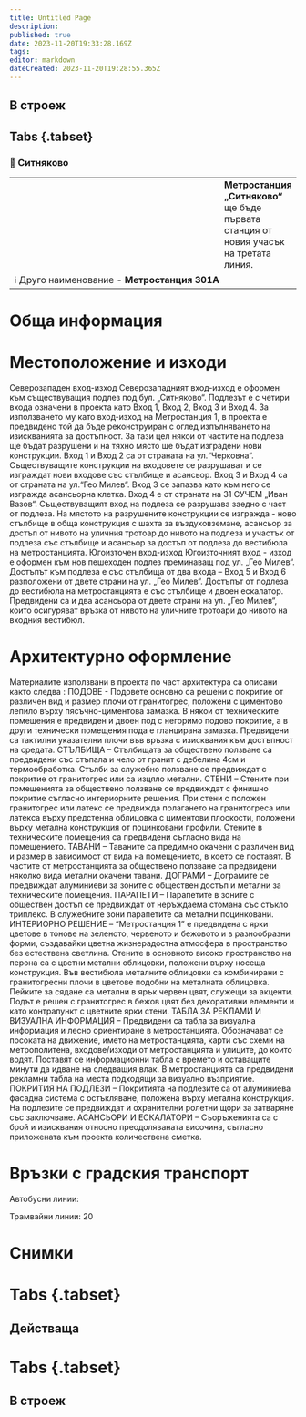 ```yaml
---
title: Untitled Page
description: 
published: true
date: 2023-11-20T19:33:28.169Z
tags: 
editor: markdown
dateCreated: 2023-11-20T19:28:55.365Z
---
```


## В строеж
## Tabs {.tabset}
### 🔵 Ситняково
<table style="width:100%">
  <tr>
    <td style="width:400px"><img src=""></td>
    <td><b>Метростанция „Ситняково“</b> ще бъде първата станция от новия учасък на третата линия.
      <br></td>
  </tr>
  <td colspan=2 >ℹ️ Друго наименование - <b>Метростанция 301А</b></td>
</table>


# Обща информация


# Местоположение и изходи

Северозападен вход-изход
Северозападният вход-изход е оформен към съществуващия подлез под
бул. „Ситняково“. Подлезът е с четири входа означени в проекта като Вход 1, Вход 2,
Вход 3 и Вход 4. За използването му като вход-изход на Метростанция 1, в проекта е
предвидено той да бъде реконструиран с оглед изпълняването на изискванията за
достъпност. За тази цел някои от частите на подлеза ще бъдат разрушени и на тяхно
място ще бъдат изградени нови конструкции.
Вход 1 и Вход 2 са от страната на ул.“Черковна“. Съществуващите конструкции на
входовете се разрушават и се изграждат нови входове със стълбище и асансьор.
Вход 3 и Вход 4 са от страната на ул.“Гео Милев“. Вход 3 се запазва като към него се
изгражда асансьорна клетка. Вход 4 е от страната на 31 СУЧЕМ „Иван Вазов“.
Съществуващият вход на подлеза се разрушава заедно с част от подлеза. На мястото на
разрушените конструкции се изгражда - ново стълбище в обща конструкция с шахта за
въздуховземане, асансьор за достъп от нивото на уличния тротоар до нивото на подлеза
и участък от подлеза със стълбище и асансьор за достъп от подлеза до вестибюла на
метростанцията.
Югоизточен вход-изход
Югоизточният вход - изход е оформен към нов пешеходен подлез преминаващ под
ул. „Гео Милев“. Достъпът към подлеза е със стълбища от два входа – Вход 5 и Вход 6
разположени от двете страни на ул. „Гео Милев“. Достъпът от подлеза до вестибюла на
метростанцията е със стълбище и двоен ескалатор.
Предвидени са и два асансьора от двете страни на ул. „Гео Милев“, които осигуряват
връзка от нивото на уличните тротоари до нивото на входния вестибюл.

# Архитектурно оформление
Материалите използвани в проекта по част архитектура са описани както следва :
ПОДОВЕ - Подовете основно са решени с покритие от различен вид и размер плочи от
гранитогрес, положени с циментово лепило върху пясъчно-циментова замазка. В някои
от техническите помещения е предвиден и двоен под с негоримо подово покритие, а в
други технически помещения пода е гланцирана замазка. Предвидени са тактилни
указателни плочи във връзка с изисквания към достъпност на средата.
СТЪЛБИЩА – Стълбищата за обществено ползване са предвидени със стъпала и чело
от гранит с дебелина 4см и термообработка. Стълби за служебно ползване се
предвиждат с покритие от гранитогрес или са изцяло метални.
СТЕНИ – Стените при помещенията за обществено ползване се предвиждат с финишно
покритие съгласно интериорните решения. При стени с положен гранитогрес или латекс
се предвижда полагането на гранитогреса или латекса върху предстенна облицовка с
циментови плоскости, положени върху метална конструкция от поцинковани профили.
Стените в техническите помещения са предвидени съгласно вида на помещението.
ТАВАНИ – Таваните са предимно окачени с различен вид и размер в зависимост от вида
на помещението, в което се поставят. В частите от метростанцията за обществено
ползване са предвидени няколко вида метални окачени тавани.
ДОГРАМИ – Дограмите се предвиждат алуминиеви за зоните с обществен достъп и
метални за техническите помещения.
ПАРАПЕТИ – Парапетите в зоните с обществен достъп се предвиждат от неръждаема
стомана със стъкло триплекс. В служебните зони парапетите са метални поцинковани.
ИНТЕРИОРНО РЕШЕНИЕ – “Метростанция 1” е предвидена с ярки цветове в тонове на
зеленото, червеното и бежовото и в разнообразни форми, създавайки цветна
жизнерадостна атмосфера в пространство без естествена светлина. Стените в
основното високо пространство на перона са с цветни метални облицовки, положени
върху носеща конструкция. Във вестибюла металните облицовки са комбинирани с
гранитогресни плочи в цветове подобни на металната облицовка. Пейките за сядане са
метални в ярък червен цвят, служещи за акценти. Подът е решен с гранитогрес в бежов
цвят без декоративни елементи и като контрапункт с цветните ярки стени.
ТАБЛА ЗА РЕКЛАМИ И ВИЗУАЛНА ИНФОРМАЦИЯ – Предвидени са табла за визуална
информация и лесно ориентиране в метростанцията. Обозначават се посоката на
движение, името на метростанцията, карти със схеми на метрополитена, входове/изходи
от метростанцията и улиците, до които водят. Поставят се информационни табла с
времето и оставащите минути да идване на следващия влак. В метростанцията са
предвидени рекламни табла на места подходящи за визуално възприятие.
ПОКРИТИЯ НА ПОДЛЕЗИ – Покритията на подлезите са от алуминиева фасадна
система с остъкляване, положена върху метална конструкция. На подлезите се
предвиждат и охранителни ролетни щори за затваряне със заключване.
АСАНСЬОРИ И ЕСКАЛАТОРИ – Съоръженията са с брой и изисквания относно
преодоляваната височина, съгласно приложената към проекта количествена сметка. 

# Връзки с градския транспорт
Автобусни линии:

Трамвайни линии: 20

# Снимки
  
# Tabs {.tabset}
## Действаща

  
# Tabs {.tabset}
## В строеж